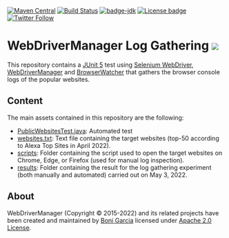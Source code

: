 [![Maven Central](https://img.shields.io/maven-central/v/io.github.bonigarcia/webdrivermanager.svg)](https://search.maven.org/#search%7Cga%7C1%7Cg%3Aio.github.bonigarcia%20a%3Awebdrivermanager)
[![Build Status](https://github.com/bonigarcia/webdrivermanager-log-gathering/workflows/build/badge.svg)](https://github.com/bonigarcia/webdrivermanager-log-gathering/actions)
[![badge-jdk](https://img.shields.io/badge/jdk-8-green.svg)](https://www.oracle.com/technetwork/java/javase/downloads/index.html)
[![License badge](https://img.shields.io/badge/license-Apache2-green.svg)](https://www.apache.org/licenses/LICENSE-2.0)
[![Twitter Follow](https://img.shields.io/twitter/follow/boni_gg.svg?style=social)](https://twitter.com/boni_gg)

# WebDriverManager Log Gathering [![][Logo]][GitHub Repository]

This repository contains a [JUnit 5] test using [Selenium WebDriver], [WebDriverManager] and [BrowserWatcher] that gathers the browser console logs of the popular websites.

## Content

The main assets contained in this repository are the following:

- [PublicWebsitesTest.java](https://github.com/bonigarcia/webdrivermanager-log-gathering/blob/main/src/test/java/io/github/bonigarcia/wdm/test/PublicWebsitesTest.java): Automated test
- [websites.txt](https://github.com/bonigarcia/webdrivermanager-log-gathering/blob/main/src/test/resources/websites.txt): Text file containing the target websites (top-50 according to Alexa Top Sites in April 2022).
- [scripts](https://github.com/bonigarcia/webdrivermanager-log-gathering/tree/main/scripts): Folder containing the script used to open the target websites on Chrome, Edge, or Firefox (used for manual log inspection).
- [results](https://github.com/bonigarcia/webdrivermanager-log-gathering/tree/main/results): Folder containing the result for the log gathering experiment (both manually and automated) carried out on May 3, 2022.

## About

WebDriverManager (Copyright &copy; 2015-2022) and its related projects have been created and maintained by [Boni Garcia] licensed under [Apache 2.0 License].

[Apache 2.0 License]: https://www.apache.org/licenses/LICENSE-2.0
[Boni Garcia]: https://bonigarcia.dev/
[JUnit 5]: https://junit.org/junit5/docs/current/user-guide/
[Selenium WebDriver]: https://docs.seleniumhq.org/projects/webdriver/
[WebDriverManager]:https://github.com/bonigarcia/webdrivermanager/
[Logo]: https://bonigarcia.github.io/img/webdrivermanager.png
[GitHub Repository]: https://github.com/bonigarcia/webdrivermanager-log-gathering
[BrowserWatcher]: https://github.com/bonigarcia/browserwatcher
[Alexa Top Sites]: https://www.alexa.com/topsites